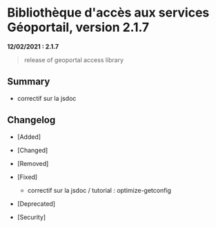 # Bibliothèque d'accès aux services Géoportail, version 2.1.7

**12/02/2021 : 2.1.7** 

> release of geoportal access library

## Summary

* correctif sur la jsdoc
 
## Changelog

* [Added]

* [Changed]

* [Removed]

* [Fixed]

    - correctif sur la jsdoc / tutorial : optimize-getconfig
  
* [Deprecated]

* [Security]

